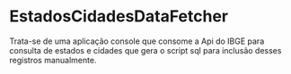 # EstadosCidadesDataFetcher

Trata-se de uma aplicação console que consome a Api do IBGE para consulta de estados e cidades que gera o script sql para inclusão desses registros manualmente. 
